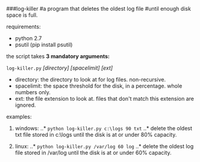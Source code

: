 ###log-killer
#a program that deletes the oldest log file
#until enough disk space is full.

requirements:
* python 2.7
* psutil (pip install psutil)

the script takes **3 mandatory arguments:**

`log-killer.py` _[directory]_ _[spacelimit]_ _[ext]_

* directory:  the directory to look at for log files.  non-recursive.
* spacelimit:  the space threshold for the disk, in a percentage.  whole numbers only.
* ext:  the file extension to look at.  files that don't match this extension are ignored.

examples:

1. windows:
..* `python log-killer.py c:\logs 90 txt`
..* delete the oldest txt file stored in c:\logs until the disk is at or under 80% capacity.

2. linux:
..* `python log-killer.py /var/log 60 log`
..* delete the oldest log file stored in /var/log until the disk is at or under 60% capacity.
